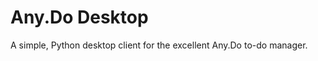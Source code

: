 Any.Do Desktop
==============

A simple, Python desktop client for the excellent Any.Do to-do manager.
